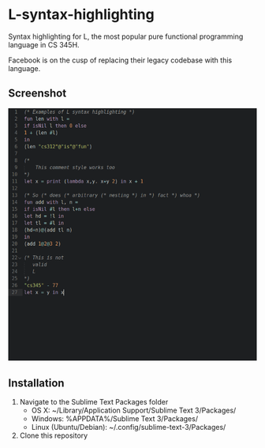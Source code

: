 # L-syntax-highlighting
Syntax highlighting for L, the most popular pure functional programming language in CS 345H.

Facebook is on the cusp of replacing their legacy codebase with this language.

## Screenshot
![Wow much highlighting](https://github.com/aaron-zou/L-syntax-highlighting/blob/master/screenshot.png)

## Installation
1. Navigate to the Sublime Text Packages folder
	- OS X: ~/Library/Application Support/Sublime Text 3/Packages/
	- Windows: %APPDATA%/Sublime Text 3/Packages/
	- Linux (Ubuntu/Debian): ~/.config/sublime-text-3/Packages/
2. Clone this repository 
